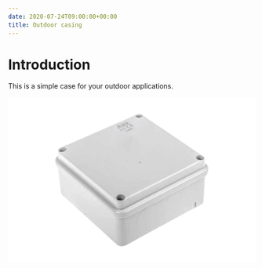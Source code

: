 ```yaml
---
date: 2020-07-24T09:00:00+00:00
title: Outdoor casing
---
```


# Introduction

This is a simple case for your outdoor applications.

![case](img/case.png)

